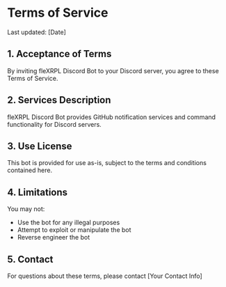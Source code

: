 # Terms of Service

Last updated: [Date]

## 1. Acceptance of Terms
By inviting fleXRPL Discord Bot to your Discord server, you agree to these Terms of Service.

## 2. Services Description
fleXRPL Discord Bot provides GitHub notification services and command functionality for Discord servers.

## 3. Use License
This bot is provided for use as-is, subject to the terms and conditions contained here.

## 4. Limitations
You may not:
- Use the bot for any illegal purposes
- Attempt to exploit or manipulate the bot
- Reverse engineer the bot

## 5. Contact
For questions about these terms, please contact [Your Contact Info]